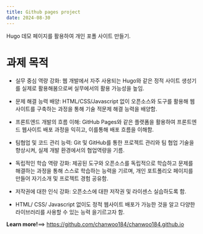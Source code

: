 ```yaml
---
title: Github pages project
date: 2024-08-30
---
```


Hugo 데모 페이지를 활용하여 개인 포폴 사이트 만들기.

<!--more-->

# 과제 목적
- 실무 중심 역량 강화: 웹 개발에서 자주 사용되는 Hugo와 같은 정적 사이트 생성기를 실제로 활용해봄으로써 실무에서의 활용 가능성을 높임.

- 문제 해결 능력 배양: HTML/CSS/Javascript 없이 오픈소스와 도구를 활용해 웹사이트를 구축하는 과정을 통해 기술
적문제 해결 능력을 배양함.

- 프론트엔드 개발의 흐름 이해: GitHub Pages와 같은 플랫폼을 활용하여 프론트엔드 웹사이트 배포 과정을 익히고, 이를통해 배포 흐름을 이해함.

- 팀협업 및 코드 관리 능력: Git 및 GitHub를 통한 프로젝트 관리와 팀 협업 기술을 향상시켜, 실제 개발 환경에서의 협업역량을 기름.

- 독립적인 학습 역량 강화: 제공된 도구와 오픈소스를 독립적으로 학습하고 문제를 해결하는 과정을 통해 스스로 학습하는 능력을 기르며, 개인 포트폴리오 페이지를 만들어 자기소개 및 프로젝트 경험 공유함.

- 저작권에 대한 인식 강화: 오픈소스에 대한 저작권 및 라이센스 실습하도록 함.

- HTML/ CSS/ Javascript 없이도 정적 웹사이트 배포가 가능한 것을 알고 다양한 라이브러리를 사용할 수 있는 능력
을기르고자 함.


 **Learn more!**==> https://github.com/chanwoo184/chanwoo184.github.io

